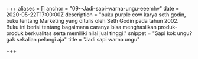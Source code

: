 +++
aliases = []
anchor = "09--Jadi-sapi-warna-ungu-eeemhv"
date = 2020-05-22T17:00:00Z
description = "buku purple cow karya seth godin, buku tentang Marketing yang ditulis oleh Seth Godin pada tahun 2002. Buku ini berisi tentang bagaimana caranya bisa menghasilkan produk-produk berkualitas serta memiliki nilai jual tinggi."
snippet = "Sapi kok ungu? gak sekalian pelangi aja"
title = "Jadi sapi warna ungu"

+++
